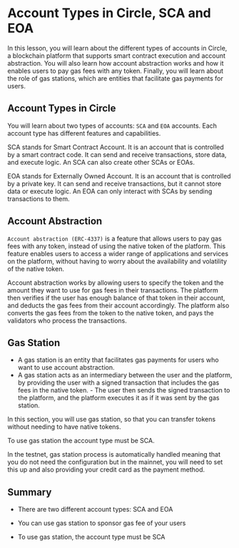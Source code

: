 # Account Types in Circle, SCA and EOA 

In this lesson, you will learn about the different types of accounts in Circle, a blockchain platform that supports smart contract execution and account abstraction. You will also learn how account abstraction works and how it enables users to pay gas fees with any token. Finally, you will learn about the role of gas stations, which are entities that facilitate gas payments for users. 

## Account Types in Circle 

You will learn about two types of accounts: `SCA` and `EOA` accounts. Each account type has different features and capabilities. 

SCA stands for Smart Contract Account. It is an account that is controlled by a smart contract code. It can send and receive transactions, store data, and execute logic. An SCA can also create other SCAs or EOAs. 

EOA stands for Externally Owned Account. It is an account that is controlled by a private key. It can send and receive transactions, but it cannot store data or execute logic. An EOA can only interact with SCAs by sending transactions to them. 


## Account Abstraction 

`Account abstraction (ERC-4337)` is a feature that allows users to pay gas fees with any token, instead of using the native token of the platform. This feature enables users to access a wider range of applications and services on the platform, without having to worry about the availability and volatility of the native token. 

Account abstraction works by allowing users to specify the token and the amount they want to use for gas fees in their transactions. The platform then verifies if the user has enough balance of that token in their account, and deducts the gas fees from their account accordingly. The platform also converts the gas fees from the token to the native token, and pays the validators who process the transactions. 

## Gas Station 

- A gas station is an entity that facilitates gas payments for users who want to use account abstraction. 
- A gas station acts as an intermediary between the user and the platform, by providing the user with a signed transaction that includes the gas fees in the native token. - The user then sends the signed transaction to the platform, and the platform executes it as if it was sent by the gas station. 

In this section, you will use gas station, so that you can transfer tokens without needing to have native tokens. 

To use gas station the account type must be SCA. 

In the testnet, gas station process is automatically handled meaning that you do not need the configuration but in the mainnet, you will need to set this up and also providing your credit card as the payment method. 

## Summary 

- There are two different account types: SCA and EOA 

- You can use gas station to sponsor gas fee of your users 

- To use gas station, the account type must be SCA 

 

 
